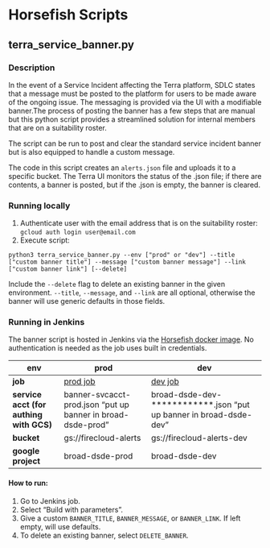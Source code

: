 # Horsefish Scripts 

## terra_service_banner.py
### Description
In the event of a Service Incident affecting the Terra platform, SDLC states that a message must be posted to the platform for users to be made aware of the ongoing issue. The messaging is provided via the UI with a modifiable banner.The process of posting the banner has a few steps that are manual but this python script provides a streamlined solution for internal members that are on a suitability roster.

The script can be run to post and clear the standard service incident banner but is also equipped to handle a custom message.

The code in this script creates an `alerts.json` file and uploads it to a specific bucket. The Terra UI monitors the status of the .json file; if there are contents, a banner is posted, but if the .json is empty, the banner is cleared. 

### Running locally
1. Authenticate user with the email address that is on the suitability roster: `gcloud auth login user@email.com`
2. Execute script:
```
python3 terra_service_banner.py --env ["prod" or "dev"] --title ["custom banner title"] --message ["custom banner message"] --link ["custom banner link"] [--delete]
```

Include the `--delete` flag to delete an existing banner in the given environment. `--title`, `--message`, and `--link` are all optional, otherwise the banner will use generic defaults in those fields.

### Running in Jenkins
The banner script is hosted in Jenkins via the [Horsefish docker image](https://hub.docker.com/r/broadinstitute/horsefish).  No authentication is needed as the job uses built in credentials. 

| env         | prod        | dev         |
| ----------- | ----------- | ----------- |
| **job**   | [prod job](https://fcprod-jenkins.dsp-techops.broadinstitute.org/job/terra-service-banner) | [dev job](https://fc-jenkins.dsp-techops.broadinstitute.org/job/terra-service-banner/)
| **service acct (for authing with GCS)**   | banner-svcacct-prod.json “put up banner in broad-dsde-prod” | broad-dsde-dev-************.json “put up banner in broad-dsde-dev” |
| **bucket** | gs://firecloud-alerts | gs://firecloud-alerts-dev |
| **google project** | broad-dsde-prod | broad-dsde-dev |

#### How to run:
1. Go to Jenkins job.
2. Select “Build with parameters”.
3. Give a custom `BANNER_TITLE`, `BANNER_MESSAGE`, or `BANNER_LINK`.  If left empty, will use defaults.
4. To delete an existing banner, select `DELETE_BANNER`.
